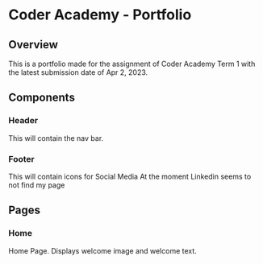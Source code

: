 # Coder Academy - Portfolio

## Overview
This is a portfolio made for the assignment of Coder Academy Term 1 with the latest submission date of Apr 2, 2023.  

## Components

### Header
This will contain the nav bar. 

### Footer
This will contain icons for Social Media
At the moment Linkedin seems to not find my page


## Pages

### Home
Home Page. Displays welcome image and welcome text.

